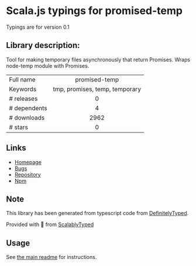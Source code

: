 
# Scala.js typings for promised-temp

Typings are for version 0.1

## Library description:
Tool for making temporary files asynchronously that return Promises. Wraps node-temp module with Promises.

|                    |                 |
| ------------------ | :-------------: |
| Full name          | promised-temp |
| Keywords           | tmp, promises, temp, temporary |
| # releases         | 0 |
| # dependents       | 4 |
| # downloads        | 2962 |
| # stars            | 0 |

## Links
- [Homepage](https://github.com/mikaturunen/promised-temp)
- [Bugs](https://github.com/mikaturunen/promised-temp/issues)
- [Repository](https://github.com/mikaturunen/promised-temp)
- [Npm](https://www.npmjs.com/package/promised-temp)
    


## Note
This library has been generated from typescript code from [DefinitelyTyped](https://definitelytyped.org).

Provided with :purple_heart: from [ScalablyTyped](https://github.com/oyvindberg/ScalablyTyped)

## Usage
See [the main readme](../../readme.md) for instructions.


